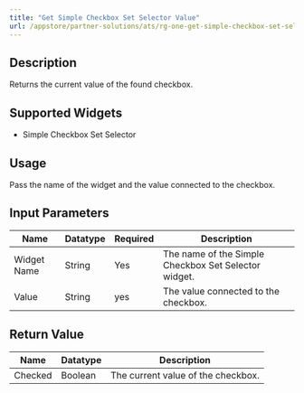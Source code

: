 ```yaml
---
title: "Get Simple Checkbox Set Selector Value"
url: /appstore/partner-solutions/ats/rg-one-get-simple-checkbox-set-selector-value/
---
```


## Description

Returns the current value of the found checkbox.

## Supported Widgets

* Simple Checkbox Set Selector

## Usage

Pass the name of the widget and the value connected to the checkbox.

## Input Parameters

Name | Datatype | Required | Description
---- | -------- | -------- | ---------------
Widget Name | String | Yes | The name of the Simple Checkbox Set Selector widget.
Value | String | yes | The value connected to the checkbox.

## Return Value

Name | Datatype | Description
---- | --------- | ---------------
Checked | Boolean | The current value of the checkbox.
